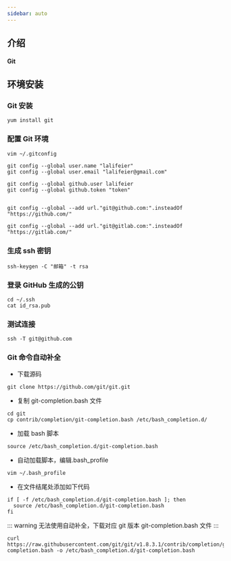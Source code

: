 ```yaml
---
sidebar: auto
---
```


## 介绍

#### Git

## 环境安装

### Git 安装

```shell
yum install git
```

### 配置 Git 环境

```
vim ~/.gitconfig

git config --global user.name "lalifeier"
git config --global user.email "lalifeier@gmail.com"

git config --global github.user lalifeier
git config --global github.token "token"


git config --global --add url."git@github.com:".insteadOf "https://github.com/"

git config --global --add url."git@gitlab.com:".insteadOf "https://gitlab.com/"
```

### 生成 ssh 密钥

```
ssh-keygen -C "邮箱" -t rsa
```

### 登录 GitHub 生成的公钥

```
cd ~/.ssh
cat id_rsa.pub
```

### 测试连接

```
ssh -T git@github.com
```

### Git 命令自动补全

- 下载源码

```shell
git clone https://github.com/git/git.git
```

- 复制 git-completion.bash 文件

```shell
cd git
cp contrib/completion/git-completion.bash /etc/bash_completion.d/
```

- 加载 bash 脚本

```shell
source /etc/bash_completion.d/git-completion.bash
```

- 自动加载脚本，编辑.bash_profile

```shell
vim ~/.bash_profile
```

- 在文件结尾处添加如下代码

```shell
if [ -f /etc/bash_completion.d/git-completion.bash ]; then
  source /etc/bash_completion.d/git-completion.bash
fi
```

::: warning
无法使用自动补全，下载对应 git 版本 git-completion.bash 文件
:::

```shell
curl https://raw.githubusercontent.com/git/git/v1.8.3.1/contrib/completion/git-completion.bash -o /etc/bash_completion.d/git-completion.bash
```
